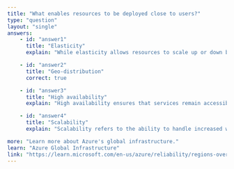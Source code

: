 ```yaml
---
title: "What enables resources to be deployed close to users?"
type: "question"
layout: "single"
answers:
    - id: "answer1"
      title: "Elasticity"
      explain: "While elasticity allows resources to scale up or down based on demand, it does not specifically enable resources to be deployed close to users. Elasticity refers to the ability to automatically adjust resource capacity."

    - id: "answer2"
      title: "Geo-distribution"
      correct: true

    - id: "answer3"
      title: "High availability"
      explain: "High availability ensures that services remain accessible even during failures, but it does not specifically enable resources to be deployed close to users. High availability is about maintaining service uptime."

    - id: "answer4"
      title: "Scalability"
      explain: "Scalability refers to the ability to handle increased workloads by adding resources, but it does not specifically enable resources to be deployed close to users. Scalability is about handling growth in demand."

more: "Learn more about Azure's global infrastructure."
learn: "Azure Global Infrastructure"
link: "https://learn.microsoft.com/en-us/azure/reliability/regions-overview"
---
```

